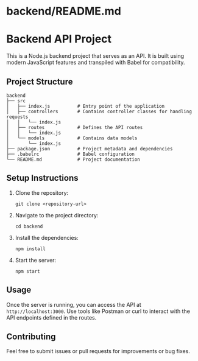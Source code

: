# backend/README.md

# Backend API Project

This is a Node.js backend project that serves as an API. It is built using modern JavaScript features and transpiled with Babel for compatibility.

## Project Structure

```
backend
├── src
│   ├── index.js          # Entry point of the application
│   ├── controllers       # Contains controller classes for handling requests
│   │   └── index.js
│   ├── routes            # Defines the API routes
│   │   └── index.js
│   └── models            # Contains data models
│       └── index.js
├── package.json          # Project metadata and dependencies
├── .babelrc              # Babel configuration
└── README.md             # Project documentation
```

## Setup Instructions

1. Clone the repository:
   ```
   git clone <repository-url>
   ```

2. Navigate to the project directory:
   ```
   cd backend
   ```

3. Install the dependencies:
   ```
   npm install
   ```

4. Start the server:
   ```
   npm start
   ```

## Usage

Once the server is running, you can access the API at `http://localhost:3000`. Use tools like Postman or curl to interact with the API endpoints defined in the routes.

## Contributing

Feel free to submit issues or pull requests for improvements or bug fixes.